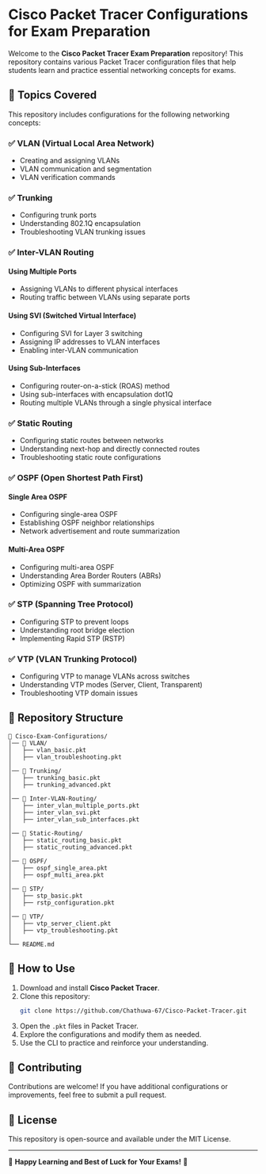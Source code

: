 # Cisco Packet Tracer Configurations for Exam Preparation

Welcome to the **Cisco Packet Tracer Exam Preparation** repository! This repository contains various Packet Tracer configuration files that help students learn and practice essential networking concepts for exams.

## 📌 Topics Covered
This repository includes configurations for the following networking concepts:

### ✅ VLAN (Virtual Local Area Network)
- Creating and assigning VLANs
- VLAN communication and segmentation
- VLAN verification commands

### ✅ Trunking
- Configuring trunk ports
- Understanding 802.1Q encapsulation
- Troubleshooting VLAN trunking issues

### ✅ Inter-VLAN Routing
#### Using Multiple Ports
- Assigning VLANs to different physical interfaces
- Routing traffic between VLANs using separate ports

#### Using SVI (Switched Virtual Interface)
- Configuring SVI for Layer 3 switching
- Assigning IP addresses to VLAN interfaces
- Enabling inter-VLAN communication

#### Using Sub-Interfaces
- Configuring router-on-a-stick (ROAS) method
- Using sub-interfaces with encapsulation dot1Q
- Routing multiple VLANs through a single physical interface

### ✅ Static Routing
- Configuring static routes between networks
- Understanding next-hop and directly connected routes
- Troubleshooting static route configurations

### ✅ OSPF (Open Shortest Path First)
#### Single Area OSPF
- Configuring single-area OSPF
- Establishing OSPF neighbor relationships
- Network advertisement and route summarization

#### Multi-Area OSPF
- Configuring multi-area OSPF
- Understanding Area Border Routers (ABRs)
- Optimizing OSPF with summarization

### ✅ STP (Spanning Tree Protocol)
- Configuring STP to prevent loops
- Understanding root bridge election
- Implementing Rapid STP (RSTP)

### ✅ VTP (VLAN Trunking Protocol)
- Configuring VTP to manage VLANs across switches
- Understanding VTP modes (Server, Client, Transparent)
- Troubleshooting VTP domain issues

## 📂 Repository Structure
```
📁 Cisco-Exam-Configurations/
│── 📂 VLAN/
│   ├── vlan_basic.pkt
│   ├── vlan_troubleshooting.pkt
│
│── 📂 Trunking/
│   ├── trunking_basic.pkt
│   ├── trunking_advanced.pkt
│
│── 📂 Inter-VLAN-Routing/
│   ├── inter_vlan_multiple_ports.pkt
│   ├── inter_vlan_svi.pkt
│   ├── inter_vlan_sub_interfaces.pkt
│
│── 📂 Static-Routing/
│   ├── static_routing_basic.pkt
│   ├── static_routing_advanced.pkt
│
│── 📂 OSPF/
│   ├── ospf_single_area.pkt
│   ├── ospf_multi_area.pkt
│
│── 📂 STP/
│   ├── stp_basic.pkt
│   ├── rstp_configuration.pkt
│
│── 📂 VTP/
│   ├── vtp_server_client.pkt
│   ├── vtp_troubleshooting.pkt
│
└── README.md
```

## 🔧 How to Use
1. Download and install **Cisco Packet Tracer**.
2. Clone this repository:
   ```bash
   git clone https://github.com/Chathuwa-67/Cisco-Packet-Tracer.git
   ```
3. Open the `.pkt` files in Packet Tracer.
4. Explore the configurations and modify them as needed.
5. Use the CLI to practice and reinforce your understanding.

## 📢 Contributing
Contributions are welcome! If you have additional configurations or improvements, feel free to submit a pull request.

## 📜 License
This repository is open-source and available under the MIT License.

---
📘 **Happy Learning and Best of Luck for Your Exams!** 🚀
